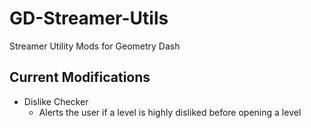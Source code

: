# GD-Streamer-Utils
Streamer Utility Mods for Geometry Dash

## Current Modifications
- Dislike Checker
  - Alerts the user if a level is highly disliked before opening a level
